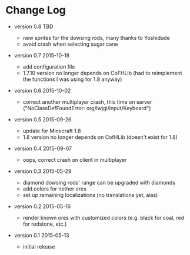 Change Log
==========

- version 0.8  TBD
    - new sprites for the dowsing rods, many thanks to Yoshidude
    - avoid crash when selecting sugar cane

- version 0.7  2015-10-18
    - add configuration file
    - 1.7.10 version no longer depends on CoFHLib (had to reimplement
      the functions I was using for 1.8 anyway)

- version 0.6  2015-10-02
    - correct another multiplayer crash, this time on server
      ("NoClassDefFoundError: org/lwjgl/input/Keyboard")

- version 0.5  2015-09-26
    - update for Minecraft 1.8
    - 1.8 version no longer depends on CofHLib (doesn't exist for 1.8)

- version 0.4  2015-09-07
    - oops, correct crash on client in multiplayer

- version 0.3  2015-05-29
    - diamond dowsing rods' range can be upgraded with diamonds
    - add colors for nether ores
    - set up remaining localizations (no translations yet, alas)

- version 0.2  2015-05-16
    - render known ores with customized colors (e.g. black for coal, red
      for redstone, etc.)

- version 0.1  2015-05-13
    - initial release
